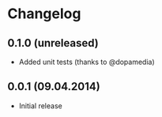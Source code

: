 Changelog
=========

0.1.0 (unreleased)
-----
* Added unit tests (thanks to @dopamedia)

0.0.1 (09.04.2014)
-----
* Initial release
